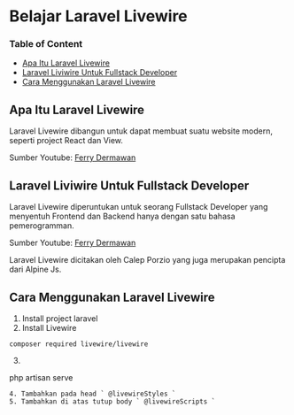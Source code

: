 # Belajar Laravel Livewire

### Table of Content

* [Apa Itu Laravel Livewire](https://github.com/mhdky/belajar_laravel_livewire#apa-itu-laravel-livewire)
* [Laravel Liviwire Untuk Fullstack Developer](https://github.com/mhdky/belajar_laravel_livewire#laravel-liviwire-untuk-fullstack-developer)
* [Cara Menggunakan Laravel Livewire](https://github.com/mhdky/belajar_laravel_livewire#cara-menggunakan-laravel-livewire)


## Apa Itu Laravel Livewire
Laravel Livewire dibangun untuk dapat membuat suatu website modern, seperti project React dan View.

Sumber Youtube: [Ferry Dermawan](https://youtu.be/ia3QN9ud-yI?list=PL-X81XM3cE187IIB2_RM6eNjnsYkwG8tW&t=7)



## Laravel Liviwire Untuk Fullstack Developer
Laravel Livewire diperuntukan untuk seorang Fullstack Developer yang menyentuh Frontend dan Backend hanya dengan satu bahasa pemerogramman.

Sumber Youtube: [Ferry Dermawan](https://youtu.be/ia3QN9ud-yI?list=PL-X81XM3cE187IIB2_RM6eNjnsYkwG8tW&t=23)

Laravel Livewire dicitakan oleh Calep Porzio yang juga merupakan pencipta dari Alpine Js.


## Cara Menggunakan Laravel Livewire
1. Install project laravel
2. Install Livewire
``` 
composer required livewire/livewire 
```

3. ``` 
php artisan serve 
```
4. Tambahkan pada head ` @livewireStyles `
5. Tambahkan di atas tutup body ` @livewireScripts `
